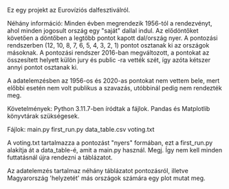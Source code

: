 Ez egy projekt az Eurovíziós dalfesztiválról.

Néhány információ:
Minden évben megrendezik 1956-tól a rendezvényt, ahol minden jogosult ország egy "saját" dallal indul. Az elődöntőket követően a döntőben a legtöbb pontot kapott dal/ország nyer.
A pontozási rendszerben (12, 10, 8, 7, 6, 5, 4, 3, 2, 1) pontot osztanak ki az országok másoknak.
A pontozási rendszer 2016-ban megváltozott, a pontokat az összesített helyett külön jury és public -ra vették szét, így azóta kétszer annyi pontot osztanak ki.

A adatelemzésben az 1956-os és 2020-as pontokat nem vettem bele, mert előbbi esetén nem volt publikus a szavazás, utóbbinál pedig nem rendezték meg.

Követelmények:
Python 3.11.7-ben íródtak a fájlok.
Pandas és Matplotlib könyvtárak szükségesek.

Fájlok:
  main.py
  first_run.py
  data_table.csv
  voting.txt

A voting.txt tartalmazza a pontozást "nyers" formában, ezt a first_run.py alakítja át a data_table-é, amit a main.py használ.
Megj. Így nem kell minden futtatásnál újra rendezni a táblázatot.

Az adatelemzés tartalmaz néhány táblázatot pontozásról, illetve Magyarország 'helyzetét' más országok számára egy plot mutat meg.

